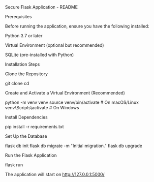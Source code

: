 Secure Flask Application - README

Prerequisites

Before running the application, ensure you have the following installed:

Python 3.7 or later

Virtual Environment (optional but recommended)

SQLite (pre-installed with Python)

Installation Steps

Clone the Repository

git clone <repository-url>
cd <repository-folder>

Create and Activate a Virtual Environment (Recommended)

python -m venv venv
source venv/bin/activate  # On macOS/Linux
venv\Scripts\activate     # On Windows

Install Dependencies

pip install -r requirements.txt

Set Up the Database

flask db init
flask db migrate -m "Initial migration."
flask db upgrade

Run the Flask Application

flask run

The application will start on http://127.0.0.1:5000/
